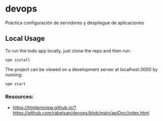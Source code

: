 # devops
Práctica configuración de servidores y despliegue de aplicaciones
## Local Usage

To run the todo app locally, just clone the repo and then run:
```
npm install
```
The project can be viewed on a development server at localhost:3000 by running:
```
npm start
```


### Resources:

- https://htmlpreview.github.io/?https://github.com/rabelsan/devops/blob/main/apiDoc/index.html
